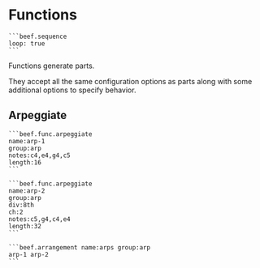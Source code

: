 # Functions

````
```beef.sequence
loop: true
```
````

Functions generate parts.

They accept all the same configuration options as parts along with some
additional options to specify behavior.

## Arpeggiate

````
```beef.func.arpeggiate
name:arp-1
group:arp
notes:c4,e4,g4,c5
length:16
```
````

````
```beef.func.arpeggiate
name:arp-2
group:arp
div:8th
ch:2
notes:c5,g4,c4,e4
length:32
```
````

````
```beef.arrangement name:arps group:arp
arp-1 arp-2
```
````
